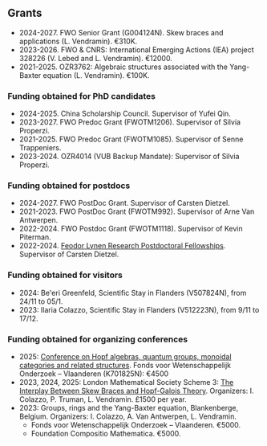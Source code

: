 ## Grants

* 2024-2027. FWO Senior Grant (G004124N). Skew braces and applications (L. Vendramin). €310K. 
* 2023-2026. FWO & CNRS: International Emerging Actions (IEA) project 328226 (V. Lebed and L. Vendramin). €12000. 
* 2021-2025. OZR3762: Algebraic structures associated with the Yang-Baxter equation (L. Vendramin). €100K.

### Funding obtained for PhD candidates
* 2024-2025. China Scholarship Council. Supervisor of Yufei Qin.
* 2023-2027. FWO Predoc Grant (FWOTM1206). Supervisor of Silvia Properzi.
* 2021-2025. FWO Predoc Grant (FWOTM1085). Supervisor of Senne Trappeniers.
* 2023-2024. OZR4014 (VUB Backup Mandate): Supervisor of Silvia Properzi. 

### Funding obtained for postdocs 
* 2024-2027. FWO PostDoc Grant. Supervisor of Carsten Dietzel.   
* 2021-2023. FWO PostDoc Grant (FWOTM992). Supervisor of Arne Van Antwerpen. 
* 2022-2024. FWO Postdoc Grant (FWOTM1118). Supervisor of Kevin Piterman.
* 2022-2024. [Feodor Lynen Research Postdoctoral Fellowships](https://www.humboldt-foundation.de/en/apply/sponsorship-programmes/feodor-lynen-research-fellowship). Supervisor of Carsten Dietzel.

### Funding obtained for visitors  
* 2024: Be'eri Greenfeld, Scientific Stay in Flanders (V507824N), from 24/11 to 05/1.
* 2023: Ilaria Colazzo, Scientific Stay in Flanders (V512223N), from 9/11 to 17/12.
  
### Funding obtained for organizing conferences
* 2025: [Conference on Hopf algebras, quantum groups, monoidal categories and related structures](https://hopfalgb.ulb.be/Hopf2025/). Fonds voor Wetenschappelijk Onderzoek – Vlaanderen (K701825N): €4500
* 2023, 2024, 2025: London Mathematical Society Scheme 3: [The Interplay Between Skew Braces and Hopf-Galois Theory](https://interplaysbhg.github.io/index.html). Organizers: I. Colazzo, P. Truman, L. Vendramin. £1500 per year.  
* 2023: Groups, rings and the Yang-Baxter equation, Blankenberge, Belgium. Organizers: I. Colazzo, A. Van Antwerpen, L. Vendramin.
    * Fonds voor Wetenschappelijk Onderzoek – Vlaanderen. €5000.
    * Foundation Compositio Mathematica. €5000.

